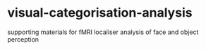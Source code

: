 # visual-categorisation-analysis
supporting materials for fMRI localiser analysis of face and object perception
